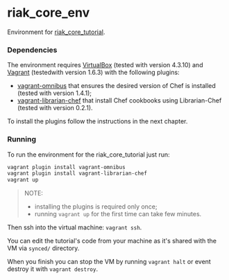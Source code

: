 riak_core_env
=============

Environment for [riak_core_tutorial](https://github.com/mentels/riak_core_tutorial).

### Dependencies ###

The environment requires [VirtualBox](https://www.virtualbox.org/)
(tested with version 4.3.10) and [Vagrant](https://www.vagrantup.com/)
(testedwith version 1.6.3) with the following plugins:
* [vagrant-omnibus](https://github.com/schisamo/vagrant-omnibus) that
  ensures the desired version of Chef is installed (tested with version
  1.4.1);
* [vagrant-librarian-chef](https://github.com/jimmycuadra/vagrant-librarian-chef)
  that install Chef cookbooks using Librarian-Chef (tested with version
  0.2.1).

To install the plugins follow the instructions in the next chapter.

### Running ###

To run the environment for the riak_core_tutorial just run:

```bash
vagrant plugin install vagrant-omnibus
vagrant plugin install vagrant-librarian-chef
vagrant up
```

> NOTE:
> * installing the plugins is required only once;
> * running `vagrant up` for the first time can take few minutes.

Then ssh into the virtual machine: `vagrant ssh`.

You can edit the tutorial's code from your machine as it's shared with
the VM via `synced/` directory.

When you finish you can stop the VM by running `vagrant halt` or event
destroy it with `vagrant destroy`. 

